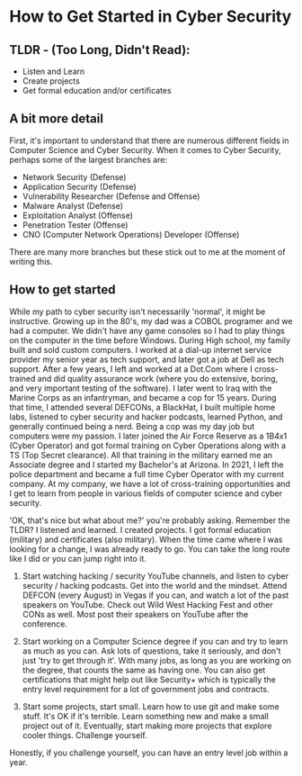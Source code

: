 # How to Get Started in Cyber Security

## TLDR - (Too Long, Didn't Read):
* Listen and Learn
* Create projects
* Get formal education and/or certificates

## A bit more detail
First, it's important to understand that there are numerous different fields in Computer Science and Cyber Security. When it comes to Cyber Security, perhaps some of the largest branches are:
* Network Security (Defense)
* Application Security (Defense)
* Vulnerability Researcher (Defense and Offense)
* Malware Analyst (Defense)
* Exploitation Analyst (Offense)
* Penetration Tester (Offense)
* CNO (Computer Network Operations) Developer (Offense)

There are many more branches but these stick out to me at the moment of writing this.

## How to get started 
While my path to cyber security isn't necessarily 'normal', it might be instructive.
Growing up in the 80's, my dad was a COBOL programer and we had a computer. We didn't have any game consoles so I had to play things on the computer in the time before Windows. During High school, my family built and sold custom computers. I worked at a dial-up internet service provider my senior year as tech support, and later got a job at Dell as tech support. After a few years, I left and worked at a Dot.Com where I cross-trained and did quality assurance work (where you do extensive, boring, and very important testing of the software). I later went to Iraq with the Marine Corps as an infantryman, and became a cop for 15 years. During that time, I attended several DEFCONs, a BlackHat, I built multiple home labs, listened to cyber security and hacker podcasts, learned Python, and generally continued being a nerd. Being a cop was my day job but computers were my passion. I later joined the Air Force Reserve as a 1B4x1 (Cyber Operator) and got formal training on Cyber Operations along with a TS (Top Secret clearance). All that training in the military earned me an Associate degree and I started my Bachelor's at Arizona. In 2021, I left the police department and became a full time Cyber Operator with my current company. At my company, we have a lot of cross-training opportunities and I get to learn from people in various fields of computer science and cyber security.

'OK, that's nice but what about me?' you're probably asking.
Remember the TLDR? I listened and learned. I created projects. I got formal education (military) and certificates (also military). When the time came where I was looking for a change, I was already ready to go. You can take the long route like I did or you can jump right into it. 

1) Start watching hacking / security YouTube channels, and listen to cyber security / hacking podcasts. Get into the world and the mindset. Attend DEFCON (every August) in Vegas if you can, and watch a lot of the past speakers on YouTube. Check out Wild West Hacking Fest and other CONs as well. Most post their speakers on YouTube after the conference.
 
2) Start working on a Computer Science degree if you can and try to learn as much as you can. Ask lots of questions, take it seriously, and don't just 'try to get through it'. With many jobs, as long as you are working on the degree, that counts the same as having one. You can also get certifications that might help out like Security+ which is typically the entry level requirement for a lot of government jobs and contracts.

3) Start some projects, start small. Learn how to use git and make some stuff. It's OK if it's terrible. Learn something new and make a small project out of it. Eventually, start making more projects that explore cooler things. Challenge yourself.

Honestly, if you challenge yourself, you can have an entry level job within a year.
